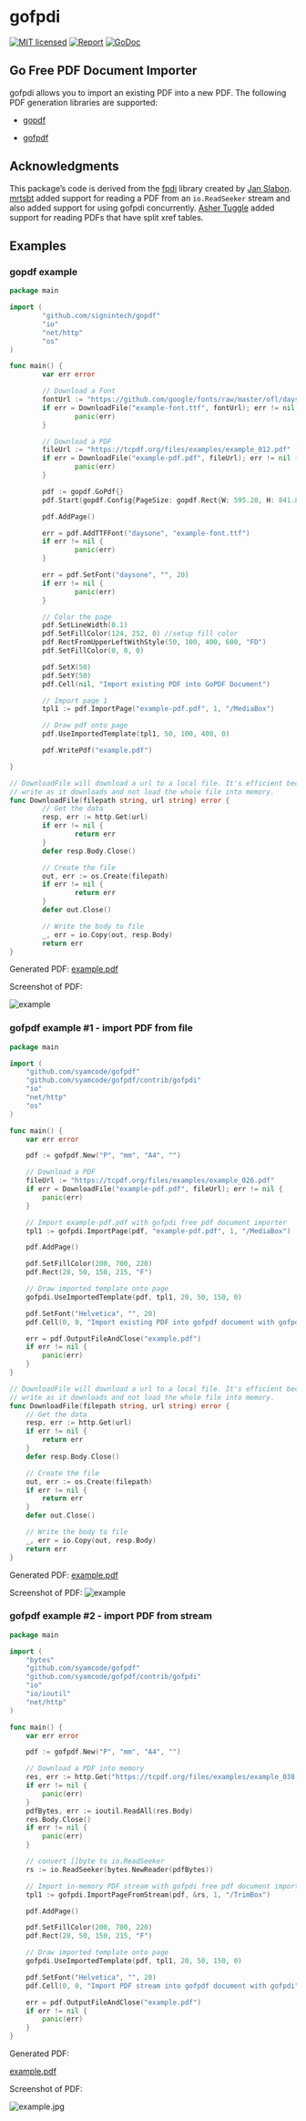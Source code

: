 # gofpdi
[![MIT
licensed](https://img.shields.io/badge/license-MIT-blue.svg)](https://raw.githubusercontent.com/syamcode/gofpdi/master/LICENSE)
[![Report](https://goreportcard.com/badge/github.com/syamcode/gofpdi)](https://goreportcard.com/report/github.com/syamcode/gofpdi)
[![GoDoc](https://img.shields.io/badge/godoc-gofpdi-blue.svg)](https://godoc.org/github.com/syamcode/gofpdi)

## Go Free PDF Document Importer

gofpdi allows you to import an existing PDF into a new PDF.  The following PDF generation libraries are supported:

- [gopdf](https://github.com/signintech/gopdf)

- [gofpdf](https://github.com/syamcode/gofpdf)

## Acknowledgments
This package’s code is derived from the [fpdi](https://github.com/Setasign/FPDI/tree/1.6.x-legacy) library created by [Jan Slabon](https://github.com/JanSlabon).
[mrtsbt](https://github.com/mrtsbt) added support for reading a PDF from an `io.ReadSeeker` stream and also added support for using gofpdi concurrently.  [Asher Tuggle](https://github.com/awesomeunleashed) added support for reading PDFs that have split xref tables.

## Examples

### gopdf example

```go
package main

import (
        "github.com/signintech/gopdf"
        "io"
        "net/http"
        "os"
)

func main() {
        var err error

        // Download a Font
        fontUrl := "https://github.com/google/fonts/raw/master/ofl/daysone/DaysOne-Regular.ttf"
        if err = DownloadFile("example-font.ttf", fontUrl); err != nil {
                panic(err)
        }

        // Download a PDF
        fileUrl := "https://tcpdf.org/files/examples/example_012.pdf"
        if err = DownloadFile("example-pdf.pdf", fileUrl); err != nil {
                panic(err)
        }

        pdf := gopdf.GoPdf{}
        pdf.Start(gopdf.Config{PageSize: gopdf.Rect{W: 595.28, H: 841.89}}) //595.28, 841.89 = A4

        pdf.AddPage()

        err = pdf.AddTTFFont("daysone", "example-font.ttf")
        if err != nil {
                panic(err)
        }

        err = pdf.SetFont("daysone", "", 20)
        if err != nil {
                panic(err)
        }

        // Color the page
        pdf.SetLineWidth(0.1)
        pdf.SetFillColor(124, 252, 0) //setup fill color
        pdf.RectFromUpperLeftWithStyle(50, 100, 400, 600, "FD")
        pdf.SetFillColor(0, 0, 0)

        pdf.SetX(50)
        pdf.SetY(50)
        pdf.Cell(nil, "Import existing PDF into GoPDF Document")

        // Import page 1
        tpl1 := pdf.ImportPage("example-pdf.pdf", 1, "/MediaBox")

        // Draw pdf onto page
        pdf.UseImportedTemplate(tpl1, 50, 100, 400, 0)

        pdf.WritePdf("example.pdf")

}

// DownloadFile will download a url to a local file. It's efficient because it will
// write as it downloads and not load the whole file into memory.
func DownloadFile(filepath string, url string) error {
        // Get the data
        resp, err := http.Get(url)
        if err != nil {
                return err
        }
        defer resp.Body.Close()

        // Create the file
        out, err := os.Create(filepath)
        if err != nil {
                return err
        }
        defer out.Close()

        // Write the body to file
        _, err = io.Copy(out, resp.Body)
        return err
}
```

Generated PDF: [example.pdf](https://github.com/signintech/gopdf/files/3144466/example.pdf)

Screenshot of PDF:

![example](https://user-images.githubusercontent.com/9421180/57180557-4c1dbd80-6e4f-11e9-8f47-9d40217805be.jpg)

### gofpdf example #1 - import PDF from file

```go
package main

import (
	"github.com/syamcode/gofpdf"
	"github.com/syamcode/gofpdf/contrib/gofpdi"
	"io"
	"net/http"
	"os"
)

func main() {
	var err error

	pdf := gofpdf.New("P", "mm", "A4", "")

	// Download a PDF
	fileUrl := "https://tcpdf.org/files/examples/example_026.pdf"
	if err = DownloadFile("example-pdf.pdf", fileUrl); err != nil {
		panic(err)
	}

	// Import example-pdf.pdf with gofpdi free pdf document importer
	tpl1 := gofpdi.ImportPage(pdf, "example-pdf.pdf", 1, "/MediaBox")

	pdf.AddPage()

	pdf.SetFillColor(200, 700, 220)
	pdf.Rect(20, 50, 150, 215, "F")

	// Draw imported template onto page
	gofpdi.UseImportedTemplate(pdf, tpl1, 20, 50, 150, 0)

	pdf.SetFont("Helvetica", "", 20)
	pdf.Cell(0, 0, "Import existing PDF into gofpdf document with gofpdi")

	err = pdf.OutputFileAndClose("example.pdf")
	if err != nil {
		panic(err)
	}
}

// DownloadFile will download a url to a local file. It's efficient because it will
// write as it downloads and not load the whole file into memory.
func DownloadFile(filepath string, url string) error {
	// Get the data
	resp, err := http.Get(url)
	if err != nil {
		return err
	}
	defer resp.Body.Close()

	// Create the file
	out, err := os.Create(filepath)
	if err != nil {
		return err
	}
	defer out.Close()

	// Write the body to file
	_, err = io.Copy(out, resp.Body)
	return err
}
```

Generated PDF:  [example.pdf](https://github.com/syamcode/gofpdf/files/3178770/example.pdf)

Screenshot of PDF:
![example](https://user-images.githubusercontent.com/9421180/57713804-ca8d1300-7638-11e9-9f8e-e3f803374803.jpg)



### gofpdf example #2 - import PDF from stream

```go
package main

import (
    "bytes"
    "github.com/syamcode/gofpdf"
    "github.com/syamcode/gofpdf/contrib/gofpdi"
    "io"
    "io/ioutil"
    "net/http"
)

func main() {
    var err error

    pdf := gofpdf.New("P", "mm", "A4", "")

    // Download a PDF into memory                                                                                                                     
    res, err := http.Get("https://tcpdf.org/files/examples/example_038.pdf")
    if err != nil {
        panic(err)
    }
    pdfBytes, err := ioutil.ReadAll(res.Body)
    res.Body.Close()
    if err != nil {
        panic(err)
    }

    // convert []byte to io.ReadSeeker                                                                                                                
    rs := io.ReadSeeker(bytes.NewReader(pdfBytes))

    // Import in-memory PDF stream with gofpdi free pdf document importer                                                                             
    tpl1 := gofpdi.ImportPageFromStream(pdf, &rs, 1, "/TrimBox")

    pdf.AddPage()

    pdf.SetFillColor(200, 700, 220)
    pdf.Rect(20, 50, 150, 215, "F")

    // Draw imported template onto page                                                                                                               
    gofpdi.UseImportedTemplate(pdf, tpl1, 20, 50, 150, 0)

    pdf.SetFont("Helvetica", "", 20)
    pdf.Cell(0, 0, "Import PDF stream into gofpdf document with gofpdi")

    err = pdf.OutputFileAndClose("example.pdf")
    if err != nil {
        panic(err)
    }
}
```

Generated PDF:

[example.pdf](https://github.com/syamcode/gofpdi/files/3483219/example.pdf)

Screenshot of PDF:

![example.jpg](https://user-images.githubusercontent.com/9421180/62728726-18b87500-b9e2-11e9-885c-7c68b7ac6222.jpg)
